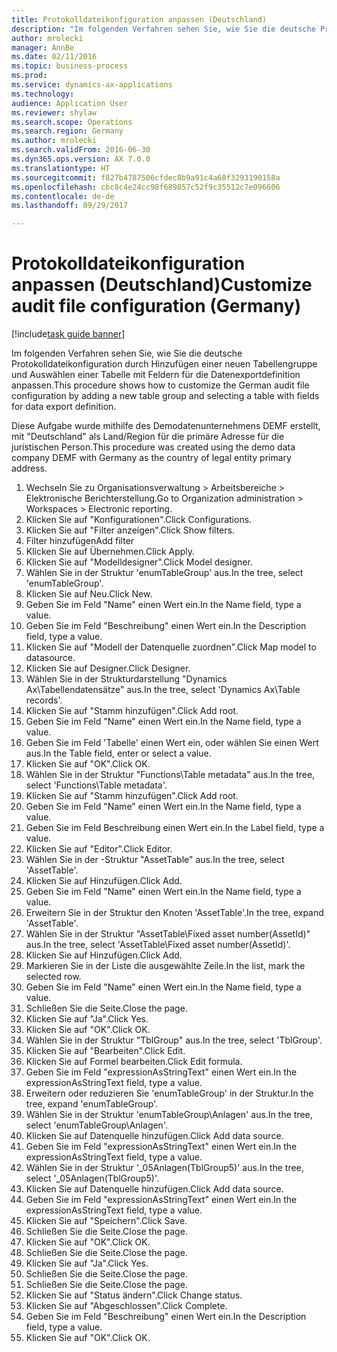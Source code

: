 ```yaml
--- 
title: Protokolldateikonfiguration anpassen (Deutschland)
description: "Im folgenden Verfahren sehen Sie, wie Sie die deutsche Protokolldateikonfiguration durch Hinzufügen einer neuen Tabellengruppe und Auswählen einer Tabelle mit Feldern für die Datenexportdefinition anpassen."
author: mrolecki
manager: AnnBe
ms.date: 02/11/2016
ms.topic: business-process
ms.prod: 
ms.service: dynamics-ax-applications
ms.technology: 
audience: Application User
ms.reviewer: shylaw
ms.search.scope: Operations
ms.search.region: Germany
ms.author: mrolecki
ms.search.validFrom: 2016-06-30
ms.dyn365.ops.version: AX 7.0.0
ms.translationtype: HT
ms.sourcegitcommit: f827b4787506cfdec8b9a91c4a68f3293190158a
ms.openlocfilehash: cbc8c4e24cc98f689857c52f9c35512c7e096606
ms.contentlocale: de-de
ms.lasthandoff: 09/29/2017

---
```


# <a name="customize-audit-file-configuration-germany"></a><span data-ttu-id="bf4ab-103">Protokolldateikonfiguration anpassen (Deutschland)</span><span class="sxs-lookup"><span data-stu-id="bf4ab-103">Customize audit file configuration (Germany)</span></span>

[!include[task guide banner](../../includes/task-guide-banner.md)]

<span data-ttu-id="bf4ab-104">Im folgenden Verfahren sehen Sie, wie Sie die deutsche Protokolldateikonfiguration durch Hinzufügen einer neuen Tabellengruppe und Auswählen einer Tabelle mit Feldern für die Datenexportdefinition anpassen.</span><span class="sxs-lookup"><span data-stu-id="bf4ab-104">This procedure shows how to customize the German audit file configuration by adding a new table group and selecting a table with fields for data export definition.</span></span> 

<span data-ttu-id="bf4ab-105">Diese Aufgabe wurde mithilfe des Demodatenunternehmens DEMF erstellt, mit "Deutschland" als Land/Region für die primäre Adresse für die juristischen Person.</span><span class="sxs-lookup"><span data-stu-id="bf4ab-105">This procedure was created using the demo data company DEMF with Germany as the country of legal entity primary address.</span></span>

1. <span data-ttu-id="bf4ab-106">Wechseln Sie zu Organisationsverwaltung > Arbeitsbereiche > Elektronische Berichterstellung.</span><span class="sxs-lookup"><span data-stu-id="bf4ab-106">Go to Organization administration > Workspaces > Electronic reporting.</span></span>
2. <span data-ttu-id="bf4ab-107">Klicken Sie auf "Konfigurationen".</span><span class="sxs-lookup"><span data-stu-id="bf4ab-107">Click Configurations.</span></span>
3. <span data-ttu-id="bf4ab-108">Klicken Sie auf "Filter anzeigen".</span><span class="sxs-lookup"><span data-stu-id="bf4ab-108">Click Show filters.</span></span>
4. <span data-ttu-id="bf4ab-109">Filter hinzufügen</span><span class="sxs-lookup"><span data-stu-id="bf4ab-109">Add filter</span></span>
5. <span data-ttu-id="bf4ab-110">Klicken Sie auf Übernehmen.</span><span class="sxs-lookup"><span data-stu-id="bf4ab-110">Click Apply.</span></span>
6. <span data-ttu-id="bf4ab-111">Klicken Sie auf "Modelldesigner".</span><span class="sxs-lookup"><span data-stu-id="bf4ab-111">Click Model designer.</span></span>
7. <span data-ttu-id="bf4ab-112">Wählen Sie in der Struktur 'enumTableGroup' aus.</span><span class="sxs-lookup"><span data-stu-id="bf4ab-112">In the tree, select 'enumTableGroup'.</span></span>
8. <span data-ttu-id="bf4ab-113">Klicken Sie auf Neu.</span><span class="sxs-lookup"><span data-stu-id="bf4ab-113">Click New.</span></span>
9. <span data-ttu-id="bf4ab-114">Geben Sie im Feld "Name" einen Wert ein.</span><span class="sxs-lookup"><span data-stu-id="bf4ab-114">In the Name field, type a value.</span></span>
10. <span data-ttu-id="bf4ab-115">Geben Sie im Feld "Beschreibung" einen Wert ein.</span><span class="sxs-lookup"><span data-stu-id="bf4ab-115">In the Description field, type a value.</span></span>
11. <span data-ttu-id="bf4ab-116">Klicken Sie auf "Modell der Datenquelle zuordnen".</span><span class="sxs-lookup"><span data-stu-id="bf4ab-116">Click Map model to datasource.</span></span>
12. <span data-ttu-id="bf4ab-117">Klicken Sie auf Designer.</span><span class="sxs-lookup"><span data-stu-id="bf4ab-117">Click Designer.</span></span>
13. <span data-ttu-id="bf4ab-118">Wählen Sie in der Strukturdarstellung "Dynamics Ax\Tabellendatensätze" aus.</span><span class="sxs-lookup"><span data-stu-id="bf4ab-118">In the tree, select 'Dynamics Ax\Table records'.</span></span>
14. <span data-ttu-id="bf4ab-119">Klicken Sie auf "Stamm hinzufügen".</span><span class="sxs-lookup"><span data-stu-id="bf4ab-119">Click Add root.</span></span>
15. <span data-ttu-id="bf4ab-120">Geben Sie im Feld "Name" einen Wert ein.</span><span class="sxs-lookup"><span data-stu-id="bf4ab-120">In the Name field, type a value.</span></span>
16. <span data-ttu-id="bf4ab-121">Geben Sie im Feld 'Tabelle' einen Wert ein, oder wählen Sie einen Wert aus.</span><span class="sxs-lookup"><span data-stu-id="bf4ab-121">In the Table field, enter or select a value.</span></span>
17. <span data-ttu-id="bf4ab-122">Klicken Sie auf "OK".</span><span class="sxs-lookup"><span data-stu-id="bf4ab-122">Click OK.</span></span>
18. <span data-ttu-id="bf4ab-123">Wählen Sie in der Struktur "Functions\Table metadata" aus.</span><span class="sxs-lookup"><span data-stu-id="bf4ab-123">In the tree, select 'Functions\Table metadata'.</span></span>
19. <span data-ttu-id="bf4ab-124">Klicken Sie auf "Stamm hinzufügen".</span><span class="sxs-lookup"><span data-stu-id="bf4ab-124">Click Add root.</span></span>
20. <span data-ttu-id="bf4ab-125">Geben Sie im Feld "Name" einen Wert ein.</span><span class="sxs-lookup"><span data-stu-id="bf4ab-125">In the Name field, type a value.</span></span>
21. <span data-ttu-id="bf4ab-126">Geben Sie im Feld Beschreibung einen Wert ein.</span><span class="sxs-lookup"><span data-stu-id="bf4ab-126">In the Label field, type a value.</span></span>
22. <span data-ttu-id="bf4ab-127">Klicken Sie auf "Editor".</span><span class="sxs-lookup"><span data-stu-id="bf4ab-127">Click Editor.</span></span>
23. <span data-ttu-id="bf4ab-128">Wählen Sie in der -Struktur "AssetTable" aus.</span><span class="sxs-lookup"><span data-stu-id="bf4ab-128">In the tree, select 'AssetTable'.</span></span>
24. <span data-ttu-id="bf4ab-129">Klicken Sie auf Hinzufügen.</span><span class="sxs-lookup"><span data-stu-id="bf4ab-129">Click Add.</span></span>
25. <span data-ttu-id="bf4ab-130">Geben Sie im Feld "Name" einen Wert ein.</span><span class="sxs-lookup"><span data-stu-id="bf4ab-130">In the Name field, type a value.</span></span>
26. <span data-ttu-id="bf4ab-131">Erweitern Sie in der Struktur den Knoten 'AssetTable'.</span><span class="sxs-lookup"><span data-stu-id="bf4ab-131">In the tree, expand 'AssetTable'.</span></span>
27. <span data-ttu-id="bf4ab-132">Wählen Sie in der Struktur "AssetTable\Fixed asset number(AssetId)" aus.</span><span class="sxs-lookup"><span data-stu-id="bf4ab-132">In the tree, select 'AssetTable\Fixed asset number(AssetId)'.</span></span>
28. <span data-ttu-id="bf4ab-133">Klicken Sie auf Hinzufügen.</span><span class="sxs-lookup"><span data-stu-id="bf4ab-133">Click Add.</span></span>
29. <span data-ttu-id="bf4ab-134">Markieren Sie in der Liste die ausgewählte Zeile.</span><span class="sxs-lookup"><span data-stu-id="bf4ab-134">In the list, mark the selected row.</span></span>
30. <span data-ttu-id="bf4ab-135">Geben Sie im Feld "Name" einen Wert ein.</span><span class="sxs-lookup"><span data-stu-id="bf4ab-135">In the Name field, type a value.</span></span>
31. <span data-ttu-id="bf4ab-136">Schließen Sie die Seite.</span><span class="sxs-lookup"><span data-stu-id="bf4ab-136">Close the page.</span></span>
32. <span data-ttu-id="bf4ab-137">Klicken Sie auf "Ja".</span><span class="sxs-lookup"><span data-stu-id="bf4ab-137">Click Yes.</span></span>
33. <span data-ttu-id="bf4ab-138">Klicken Sie auf "OK".</span><span class="sxs-lookup"><span data-stu-id="bf4ab-138">Click OK.</span></span>
34. <span data-ttu-id="bf4ab-139">Wählen Sie in der Struktur "TblGroup" aus.</span><span class="sxs-lookup"><span data-stu-id="bf4ab-139">In the tree, select 'TblGroup'.</span></span>
35. <span data-ttu-id="bf4ab-140">Klicken Sie auf "Bearbeiten".</span><span class="sxs-lookup"><span data-stu-id="bf4ab-140">Click Edit.</span></span>
36. <span data-ttu-id="bf4ab-141">Klicken Sie auf Formel bearbeiten.</span><span class="sxs-lookup"><span data-stu-id="bf4ab-141">Click Edit formula.</span></span>
37. <span data-ttu-id="bf4ab-142">Geben Sie im Feld "expressionAsStringText" einen Wert ein.</span><span class="sxs-lookup"><span data-stu-id="bf4ab-142">In the expressionAsStringText field, type a value.</span></span>
38. <span data-ttu-id="bf4ab-143">Erweitern oder reduzieren Sie 'enumTableGroup' in der Struktur.</span><span class="sxs-lookup"><span data-stu-id="bf4ab-143">In the tree, expand 'enumTableGroup'.</span></span>
39. <span data-ttu-id="bf4ab-144">Wählen Sie in der Struktur 'enumTableGroup\Anlagen' aus.</span><span class="sxs-lookup"><span data-stu-id="bf4ab-144">In the tree, select 'enumTableGroup\Anlagen'.</span></span>
40. <span data-ttu-id="bf4ab-145">Klicken Sie auf Datenquelle hinzufügen.</span><span class="sxs-lookup"><span data-stu-id="bf4ab-145">Click Add data source.</span></span>
41. <span data-ttu-id="bf4ab-146">Geben Sie im Feld "expressionAsStringText" einen Wert ein.</span><span class="sxs-lookup"><span data-stu-id="bf4ab-146">In the expressionAsStringText field, type a value.</span></span>
42. <span data-ttu-id="bf4ab-147">Wählen Sie in der Struktur '_05Anlagen(TblGroup5)' aus.</span><span class="sxs-lookup"><span data-stu-id="bf4ab-147">In the tree, select '_05Anlagen(TblGroup5)'.</span></span>
43. <span data-ttu-id="bf4ab-148">Klicken Sie auf Datenquelle hinzufügen.</span><span class="sxs-lookup"><span data-stu-id="bf4ab-148">Click Add data source.</span></span>
44. <span data-ttu-id="bf4ab-149">Geben Sie im Feld "expressionAsStringText" einen Wert ein.</span><span class="sxs-lookup"><span data-stu-id="bf4ab-149">In the expressionAsStringText field, type a value.</span></span>
45. <span data-ttu-id="bf4ab-150">Klicken Sie auf "Speichern".</span><span class="sxs-lookup"><span data-stu-id="bf4ab-150">Click Save.</span></span>
46. <span data-ttu-id="bf4ab-151">Schließen Sie die Seite.</span><span class="sxs-lookup"><span data-stu-id="bf4ab-151">Close the page.</span></span>
47. <span data-ttu-id="bf4ab-152">Klicken Sie auf "OK".</span><span class="sxs-lookup"><span data-stu-id="bf4ab-152">Click OK.</span></span>
48. <span data-ttu-id="bf4ab-153">Schließen Sie die Seite.</span><span class="sxs-lookup"><span data-stu-id="bf4ab-153">Close the page.</span></span>
49. <span data-ttu-id="bf4ab-154">Klicken Sie auf "Ja".</span><span class="sxs-lookup"><span data-stu-id="bf4ab-154">Click Yes.</span></span>
50. <span data-ttu-id="bf4ab-155">Schließen Sie die Seite.</span><span class="sxs-lookup"><span data-stu-id="bf4ab-155">Close the page.</span></span>
51. <span data-ttu-id="bf4ab-156">Schließen Sie die Seite.</span><span class="sxs-lookup"><span data-stu-id="bf4ab-156">Close the page.</span></span>
52. <span data-ttu-id="bf4ab-157">Klicken Sie auf "Status ändern".</span><span class="sxs-lookup"><span data-stu-id="bf4ab-157">Click Change status.</span></span>
53. <span data-ttu-id="bf4ab-158">Klicken Sie auf "Abgeschlossen".</span><span class="sxs-lookup"><span data-stu-id="bf4ab-158">Click Complete.</span></span>
54. <span data-ttu-id="bf4ab-159">Geben Sie im Feld "Beschreibung" einen Wert ein.</span><span class="sxs-lookup"><span data-stu-id="bf4ab-159">In the Description field, type a value.</span></span>
55. <span data-ttu-id="bf4ab-160">Klicken Sie auf "OK".</span><span class="sxs-lookup"><span data-stu-id="bf4ab-160">Click OK.</span></span>


